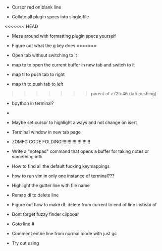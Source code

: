 - Cursor red on blank line

- Collate all plugin specs into single file

<<<<<<< HEAD
- Mess around with formatting plugin specs yourself

- Figure out what the g key does
=======
- Open tab without switching to it  

- map te to open the current buffer in new tab and switch to it 
- map tl to push tab to right
- map th to push tab to left
>>>>>>> parent of c72fc46 (tab pushing)

- bpython in terminal? 
-
- Maybe set cursor to highlight always and not change on isert
- Terminal window in new tab page
- ZOMFG CODE FOLDING!!!!!!!!!!!!!!!!!!!!!!!
- Write a "notepad" command that opens a buffer for taking notes or something idfk
- How to find all the default fucking keymappings

- how to run vim in only one instance of terminal??? 


- Highlight the gutter line with file name

- Remap dl to delete line

- Figure out how to make dL delete from current to end of line instead of 

- Dont forget fuzzy finder clipboar


- Goto line #

- Comment entire line from normal mode with just gc 

- Try out using 
